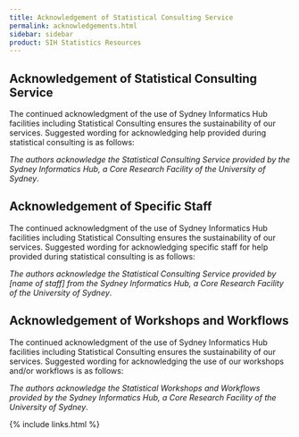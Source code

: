 ```yaml
---
title: Acknowledgement of Statistical Consulting Service
permalink: acknowledgements.html
sidebar: sidebar
product: SIH Statistics Resources
---
```


## Acknowledgement of Statistical Consulting Service

The continued acknowledgment of the use of Sydney Informatics Hub facilities including Statistical Consulting ensures the sustainability of our services. Suggested wording for acknowledging help provided during statistical consulting is as follows:

*The authors acknowledge the Statistical Consulting Service provided by the Sydney Informatics Hub, a Core Research Facility of the University of Sydney*.


## Acknowledgement of Specific Staff

The continued acknowledgment of the use of Sydney Informatics Hub facilities including Statistical Consulting ensures the sustainability of our services. Suggested wording for acknowledging specific staff for help provided during statistical consulting is as follows:

*The authors acknowledge the Statistical Consulting Service provided by [name of staff] from the Sydney Informatics Hub, a Core Research Facility of the University of Sydney*.


## Acknowledgement of Workshops and Workflows

The continued acknowledgment of the use of Sydney Informatics Hub facilities including Statistical Consulting ensures the sustainability of our services. Suggested wording for acknowledging the use of our workshops and/or workflows is as follows:

*The authors acknowledge the Statistical Workshops and Workflows provided by the Sydney Informatics Hub, a Core Research Facility of the University of Sydney*.

{% include links.html %}
